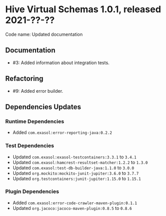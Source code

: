 # Hive Virtual Schemas 1.0.1, released 2021-??-??

Code name: Updated documentation

## Documentation

* #3: Added information about integration tests.

## Refactoring

* #9: Added error builder.

## Dependencies Updates

### Runtime Dependencies

* Added `com.exasol:error-reporting-java:0.2.2`

### Test Dependencies

* Updated `com.exasol:exasol-testcontainers:3.3.1` to `3.4.1`
* Updated `com.exasol:hamcrest-resultset-matcher:1.2.2` to `1.3.0`
* Updated `com.exasol:test-db-builder-java:1.1.0` to `3.0.0`
* Updated `org.mockito:mockito-junit-jupiter:3.6.0` to `3.7.7`
* Updated `org.testcontainers:junit-jupiter:1.15.0` to `1.15.1`

### Plugin Dependencies

* Added `com.exasol:error-code-crawler-maven-plugin:0.1.1`
* Updated `org.jacoco:jacoco-maven-plugin:0.8.5` to `0.8.6`